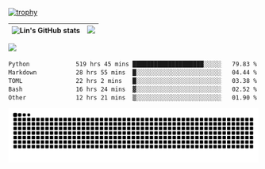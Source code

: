 [![trophy](https://github-profile-trophy.vercel.app/?username=ocss884&column=7)](https://github.com/ocss884)

| ![Lin's GitHub stats](https://github-readme-stats.vercel.app/api?username=ocss884&show_icons=true&hide_border=True&count_private=true) | ![](https://github-readme-streak-stats.herokuapp.com?user=ocss884&hide_border=true&date_format=M%20j%5B%2C%20Y%5D&ring=7EDDCF&fire=7EDDCF") |
| ------------------------------------------------------------ | ------------------------------------------------------------ |

![](https://komarev.com/ghpvc/?username=ocss884&color=brightgreen)

<!--START_SECTION:waka-->

```txt
Python             519 hrs 45 mins ████████████████████░░░░░   79.83 %
Markdown           28 hrs 55 mins  █░░░░░░░░░░░░░░░░░░░░░░░░   04.44 %
TOML               22 hrs 2 mins   █░░░░░░░░░░░░░░░░░░░░░░░░   03.38 %
Bash               16 hrs 24 mins  ▓░░░░░░░░░░░░░░░░░░░░░░░░   02.52 %
Other              12 hrs 21 mins  ▒░░░░░░░░░░░░░░░░░░░░░░░░   01.90 %
```

<!--END_SECTION:waka-->

<p align="center">
   <img src="https://github.com/ocss884/ocss884/blob/output/github-snake.svg" alt="snake">
</p>
